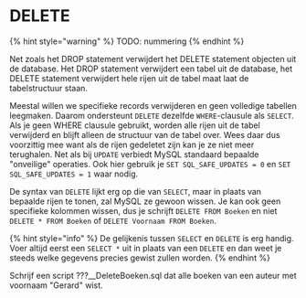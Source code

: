 # DELETE

{% hint style="warning" %}
TODO: nummering
{% endhint %}

Net zoals het DROP statement verwijdert het DELETE statement objecten uit de database. Het DROP statement verwijdert een tabel uit de database, het DELETE statement verwijdert hele rijen uit de tabel maat laat de tabelstructuur staan.

Meestal willen we specifieke records verwijderen en geen volledige tabellen leegmaken. Daarom ondersteunt `DELETE` dezelfde `WHERE`-clausule als `SELECT`. Als je geen WHERE clausule gebruikt, worden alle rijen uit de tabel verwijderd en blijft alleen de structuur van de tabel over. Wees daar dus voorzittig mee want als de rijen gedeletet zijn kan je ze niet meer terughalen. Net als bij `UPDATE` verbiedt MySQL standaard bepaalde "onveilige" operaties. Ook hier gebruik je `SET SQL_SAFE_UPDATES = 0` en `SET SQL_SAFE_UPDATES = 1` waar nodig.

De syntax van `DELETE` lijkt erg op die van `SELECT`, maar in plaats van bepaalde rijen te tonen, zal MySQL ze gewoon wissen. Je kan ook geen specifieke kolommen wissen, dus je schrijft `DELETE FROM Boeken` en niet `DELETE * FROM Boeken` of `DELETE Voornaam FROM Boeken`.

{% hint style="info" %}
De gelijkenis tussen `SELECT` en `DELETE` is erg handig. Voer altijd eerst een `SELECT *` uit in plaats van een `DELETE` en dan weet je steeds welke gegevens precies gewist zullen worden.
{% endhint %}

Schrijf een script ???\_\_DeleteBoeken.sql dat alle boeken van een auteur met voornaam "Gerard" wist.


